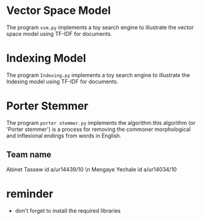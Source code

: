 # Vector Space Model

The program `vsm.py` implements a toy search engine to illustrate the vector space model using TF-IDF for documents.

# Indexing Model

The program `Indexing.py` implements a toy search engine to illustrate the Indexing model using TF-IDF for documents.

# Porter Stemmer

The program `porter stemmer.py` implements the algorithm.this algorithm (or 'Porter stemmer') is a process for removing the commoner morphological and inflexional endings from words in English.

## Team name

Abinet Tassew id a/ur14439/10 \n
Mengaye Yechale id a/ur14034/10

# reminder

- don't forget to install the required libraries
